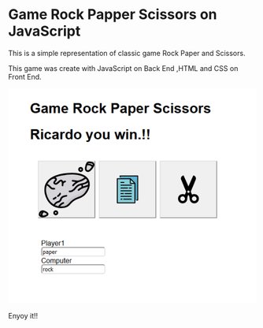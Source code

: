 
# Game Rock Papper Scissors on JavaScript

This is a simple representation of classic game Rock Paper and Scissors.

This game was create with JavaScript on Back End ,HTML and CSS on Front End.

![image](images/game.png)


Enyoy it!!